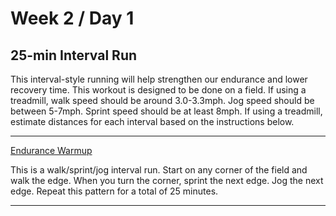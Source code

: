 # Week 2 / Day 1

## 25-min Interval Run
This interval-style running will help strengthen our endurance and lower recovery time. This workout is designed to be done on a field. If using a treadmill, walk speed should be around 3.0-3.3mph. Jog speed should be between 5-7mph. Sprint speed should be at least 8mph. If using a treadmill, estimate distances for each interval based on the instructions below.

---------

[Endurance Warmup](./endurance_warmup.md)

This is a walk/sprint/jog interval run. Start on any corner of the field and walk the edge. When you turn the corner, sprint the next edge. Jog the next edge. Repeat this pattern for a total of 25 minutes.


---------

